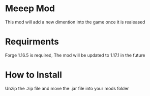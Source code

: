 # Meeep Mod
 This mod will add a new dimention into the game once it is realeased
# Requirments 
 Forge 1.16.5 is required, The mod will be updated to 1.17.1 in the future
# How to Install
 Unzip the .zip file and move the .jar file into your mods folder
